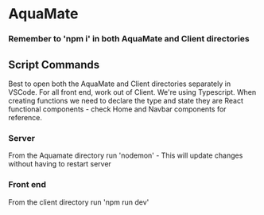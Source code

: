 # AquaMate

### Remember to 'npm i' in both AquaMate and Client directories

## Script Commands

Best to open both the AquaMate and Client directories separately in VSCode. For all front end, work out of Client. We're using Typescript. When creating functions we need to declare the type and state they are React functional components - check Home and Navbar components for reference.

### Server
From the Aquamate directory run 'nodemon' - This will update changes without having to restart server

### Front end
From the client directory run 'npm run dev'